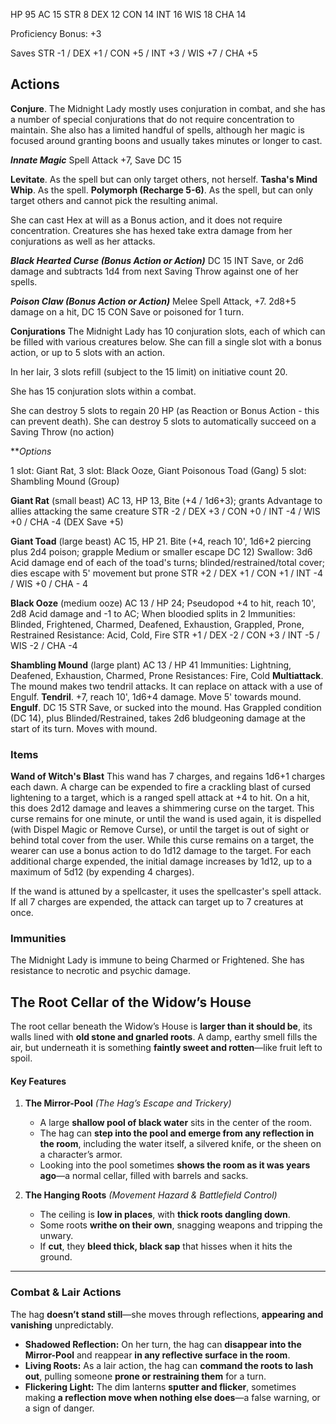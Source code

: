 HP 95
AC 15
STR 8 DEX 12 CON 14 INT 16 WIS 18 CHA 14

Proficiency Bonus: +3

Saves 
STR -1 / DEX +1 / CON +5 / INT +3 / WIS +7 / CHA +5

## Actions
**Conjure**. The Midnight Lady mostly uses conjuration in combat, and she has a number of special conjurations that do not require concentration to maintain. She also has a limited handful of spells, although her magic is focused around granting boons and usually takes minutes or longer to cast.

***Innate Magic***
Spell Attack +7, Save DC 15

**Levitate**. As the spell but can only target others, not herself.
**Tasha's Mind Whip**. As the spell.
**Polymorph (Recharge 5-6)**. As the spell, but can only target others and cannot pick the resulting animal. 

She can cast Hex at will as a Bonus action, and it does not require concentration. Creatures she has hexed take extra damage from her conjurations as well as her attacks.

**_Black Hearted Curse (Bonus Action or Action)_**
DC 15 INT Save, or 2d6 damage and subtracts 1d4 from next Saving Throw against one of her spells.

**_Poison Claw (Bonus Action or Action)_**
Melee Spell Attack, +7. 2d8+5 damage on a hit, DC 15 CON Save or poisoned for 1 turn.

**Conjurations**
The Midnight Lady has 10 conjuration slots, each of which can be filled with various creatures below. She can fill a single slot with a bonus action, or up to 5 slots with an action. 

In her lair, 3 slots refill (subject to the 15 limit) on initiative count 20.

She has 15 conjuration slots within a combat. 

She can destroy 5 slots to regain 20 HP (as Reaction or Bonus Action - this can prevent death). She can destroy 5 slots to automatically succeed on a Saving Throw (no action)

***Options*

1 slot: Giant Rat, 
3 slot: Black Ooze, Giant Poisonous Toad (Gang)
5 slot: Shambling Mound (Group)

**Giant Rat** (small beast)
AC 13, HP 13, Bite (+4 / 1d6+3); grants Advantage to allies attacking the same creature
STR -2 / DEX +3 / CON +0 / INT -4 / WIS +0 / CHA -4 (DEX Save +5)

**Giant Toad** (large beast)
AC 15, HP 21. Bite (+4,  reach 10', 1d6+2 piercing plus 2d4 poison; grapple Medium or smaller escape DC 12)
Swallow: 3d6 Acid damage end of each of the toad's turns; blinded/restrained/total cover; dies escape with 5' movement but prone
STR +2 / DEX +1 / CON +1 / INT -4 / WIS +0 / CHA - 4

**Black Ooze** (medium ooze)
AC 13 / HP 24; Pseudopod +4 to hit, reach 10', 2d8 Acid damage and -1 to AC; 
When bloodied splits in 2
Immunities: Blinded, Frightened, Charmed, Deafened, Exhaustion, Grappled, Prone, Restrained
Resistance: Acid, Cold, Fire
STR +1 / DEX -2 / CON +3 / INT -5 / WIS -2 / CHA -4

**Shambling Mound** (large plant)
AC 13 / HP 41
Immunities: Lightning, Deafened, Exhaustion, Charmed, Prone
Resistances: Fire, Cold
**Multiattack**. The mound makes two tendril attacks. It can replace on attack with a use of Engulf.
**Tendril**. +7, reach 10', 1d6+4 damage. Move 5' towards mound.
**Engulf**. DC 15 STR Save, or sucked into the mound. Has Grappled condition (DC 14), plus Blinded/Restrained, takes 2d6 bludgeoning damage at the start of its turn. Moves with mound.
### Items

**Wand of Witch's Blast**
This wand has 7 charges, and regains 1d6+1 charges each dawn. A charge can be expended to fire a crackling blast of cursed lightening to a target, which is a ranged spell attack at +4 to hit. On a hit, this does 2d12 damage and leaves a shimmering curse on the target. This curse remains for one minute, or until the wand is used again, it is dispelled (with Dispel Magic or Remove Curse), or until the target is out of sight or behind total cover from the user. While this curse remains on a target, the wearer can use a bonus action to do 1d12 damage to the target. For each additional charge expended, the initial damage increases by 1d12, up to a maximum of 5d12 (by expending 4 charges).

If the wand is attuned by a spellcaster, it uses the spellcaster's spell attack. If all 7 charges are expended, the attack can target up to 7 creatures at once. 
### Immunities
The Midnight Lady is immune to being Charmed or Frightened. She has resistance to necrotic and psychic damage. 

## **The Root Cellar of the Widow’s House**

The root cellar beneath the Widow’s House is **larger than it should be**, its walls lined with **old stone and gnarled roots**. A damp, earthy smell fills the air, but underneath it is something **faintly sweet and rotten**—like fruit left to spoil.
#### **Key Features**

1. **The Mirror-Pool** _(The Hag’s Escape and Trickery)_
    - A large **shallow pool of black water** sits in the center of the room.
    - The hag can **step into the pool and emerge from any reflection in the room**, including the water itself, a silvered knife, or the sheen on a character’s armor.
    - Looking into the pool sometimes **shows the room as it was years ago**—a normal cellar, filled with barrels and sacks.
    
2. **The Hanging Roots** _(Movement Hazard & Battlefield Control)_
    - The ceiling is **low in places**, with **thick roots dangling down**.
    - Some roots **writhe on their own**, snagging weapons and tripping the unwary.
    - If **cut**, they **bleed thick, black sap** that hisses when it hits the ground.

---
### **Combat & Lair Actions**

The hag **doesn’t stand still**—she moves through reflections, **appearing and vanishing** unpredictably.

- **Shadowed Reflection:** On her turn, the hag can **disappear into the Mirror-Pool** and reappear **in any reflective surface in the room**.
- **Living Roots:** As a lair action, the hag can **command the roots to lash out**, pulling someone **prone or restraining them** for a turn.
- **Flickering Light:** The dim lanterns **sputter and flicker**, sometimes making **a reflection move when nothing else does**—a false warning, or a sign of danger.
